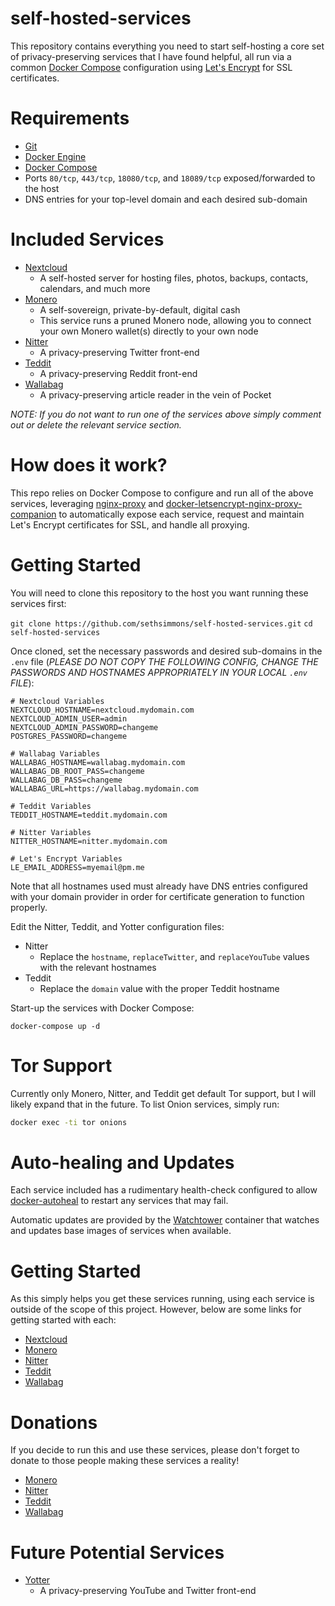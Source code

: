 # self-hosted-services

This repository contains everything you need to start self-hosting a core set of privacy-preserving services that I have found helpful, all run via a common [Docker Compose](https://docs.docker.com/compose/) configuration using [Let's Encrypt](https://letsencrypt.org/) for SSL certificates.

# Requirements

* [Git](https://git-scm.com/downloads)
* [Docker Engine](https://docs.docker.com/engine/install/)
* [Docker Compose](https://docs.docker.com/compose/install/)
* Ports `80/tcp`, `443/tcp`, `18080/tcp`, and `18089/tcp` exposed/forwarded to the host
* DNS entries for your top-level domain and each desired sub-domain

# Included Services

* [Nextcloud](https://github.com/nextcloud/server)
  * A self-hosted server for hosting files, photos, backups, contacts, calendars, and much more
* [Monero](https://github.com/sethsimmons/simple-monerod-docker)
  * A self-sovereign, private-by-default, digital cash
  * This service runs a pruned Monero node, allowing you to connect your own Monero wallet(s) directly to your own node
* [Nitter](https://github.com/zedeus/nitter)
  * A privacy-preserving Twitter front-end
* [Teddit](https://codeberg.org/teddit/teddit)
  * A privacy-preserving Reddit front-end
* [Wallabag](https://github.com/wallabag/wallabag)
  * A privacy-preserving article reader in the vein of Pocket

*NOTE: If you do not want to run one of the services above simply comment out or delete the relevant service section.*

# How does it work?

This repo relies on Docker Compose to configure and run all of the above services, leveraging [nginx-proxy](https://github.com/nginx-proxy/nginx-proxy) and [docker-letsencrypt-nginx-proxy-companion](https://github.com/nginx-proxy/docker-letsencrypt-nginx-proxy-companion) to automatically expose each service, request and maintain Let's Encrypt certificates for SSL, and handle all proxying.

# Getting Started

You will need to clone this repository to the host you want running these services first:

`git clone https://github.com/sethsimmons/self-hosted-services.git`
`cd self-hosted-services`

Once cloned, set the necessary passwords and desired sub-domains in the `.env` file (*PLEASE DO NOT COPY THE FOLLOWING CONFIG, CHANGE THE PASSWORDS AND HOSTNAMES APPROPRIATELY IN YOUR LOCAL `.env` FILE*):

```
# Nextcloud Variables
NEXTCLOUD_HOSTNAME=nextcloud.mydomain.com
NEXTCLOUD_ADMIN_USER=admin
NEXTCLOUD_ADMIN_PASSWORD=changeme
POSTGRES_PASSWORD=changeme

# Wallabag Variables
WALLABAG_HOSTNAME=wallabag.mydomain.com
WALLABAG_DB_ROOT_PASS=changeme
WALLABAG_DB_PASS=changeme
WALLABAG_URL=https://wallabag.mydomain.com

# Teddit Variables
TEDDIT_HOSTNAME=teddit.mydomain.com

# Nitter Variables
NITTER_HOSTNAME=nitter.mydomain.com

# Let's Encrypt Variables
LE_EMAIL_ADDRESS=myemail@pm.me
```

Note that all hostnames used must already have DNS entries configured with your domain provider in order for certificate generation to function properly.

Edit the Nitter, Teddit, and Yotter configuration files:

* Nitter
  * Replace the `hostname`, `replaceTwitter`, and `replaceYouTube` values with the relevant hostnames
* Teddit
  * Replace the `domain` value with the proper Teddit hostname

Start-up the services with Docker Compose:

`docker-compose up -d`

# Tor Support

Currently only Monero, Nitter, and Teddit get default Tor support, but I will likely expand that in the future. To list Onion services, simply run:

```bash
docker exec -ti tor onions
```

# Auto-healing and Updates

Each service included has a rudimentary health-check configured to allow [docker-autoheal](https://github.com/willfarrell/docker-autoheal) to restart any services that may fail.

Automatic updates are provided by the [Watchtower](https://containrrr.dev/watchtower/) container that watches and updates base images of services when available.

# Getting Started

As this simply helps you get these services running, using each service is outside of the scope of this project. However, below are some links for getting started with each:

* [Nextcloud](https://docs.nextcloud.com/server/21/user_manual/en/)
* [Monero](https://sethsimmons.me/guides/run-a-monero-node/#sending-commands-to-your-node)
* [Nitter](https://nitter.net/about)
* [Teddit](https://codeberg.org/teddit/teddit)
* [Wallabag](https://www.wallabag.it/en/features)

# Donations

If you decide to run this and use these services, please don't forget to donate to those people making these services a reality!

* [Monero](https://ccs.getmonero.org/funding-required/)
* [Nitter](https://github.com/zedeus/nitter#nitter)
* [Teddit](https://codeberg.org/teddit/teddit#teddit)
* [Wallabag](https://liberapay.com/wallabag/donate)

# Future Potential Services

* [Yotter](https://github.com/ytorg/yotter)
  * A privacy-preserving YouTube and Twitter front-end
